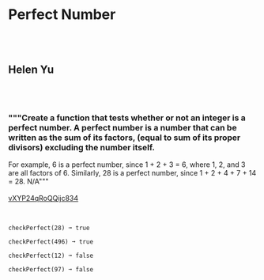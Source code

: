 # Perfect Number
<br><br>
## Helen Yu
<br><br>
### """Create a function that tests whether or not an integer is a perfect number. A perfect number is a number that can be written as the sum of its factors, (equal to sum of its proper divisors) excluding the number itself.
For example, 6 is a perfect number, since 1 + 2 + 3 = 6, where 1, 2, and 3 are all factors of 6. Similarly, 28 is a perfect number, since 1 + 2 + 4 + 7 + 14 = 28.
N/A"""
<br><br>
[vXYP24qRoQQijc834](https://edabit.com/challenge/vXYP24qRoQQijc834)
<br><br>
```checkPerfect(6) ➞ true

checkPerfect(28) ➞ true

checkPerfect(496) ➞ true

checkPerfect(12) ➞ false

checkPerfect(97) ➞ false
```

<br><br>
